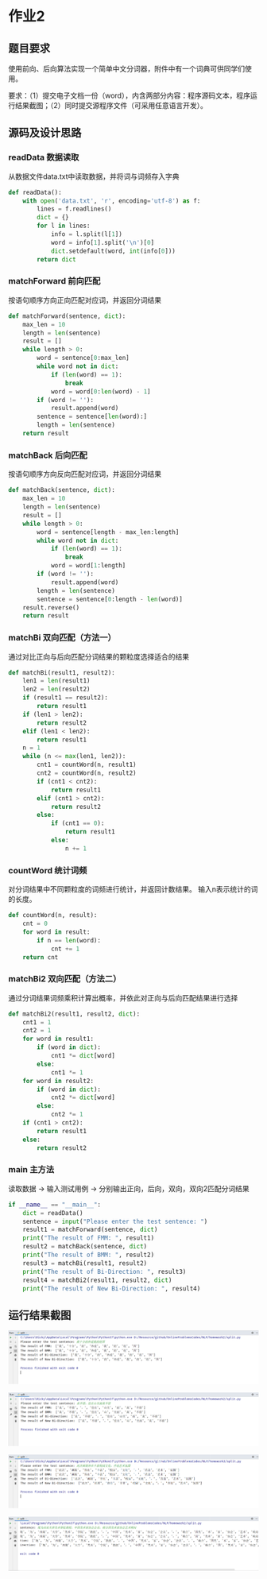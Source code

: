 # 作业2
## 题目要求
使用前向、后向算法实现一个简单中文分词器，附件中有一个词典可供同学们使用。

要求：（1）提交电子文档一份（word），内含两部分内容：程序源码文本，程序运行结果截图；（2）同时提交源程序文件（可采用任意语言开发）。

## 源码及设计思路
### readData 数据读取
从数据文件data.txt中读取数据，并将词与词频存入字典
```python
def readData():
    with open('data.txt', 'r', encoding='utf-8') as f:
        lines = f.readlines()
        dict = {}
        for l in lines:
            info = l.split(l[1])
            word = info[1].split('\n')[0]
            dict.setdefault(word, int(info[0]))
        return dict
```
### matchForward 前向匹配
按语句顺序方向正向匹配对应词，并返回分词结果
```python
def matchForward(sentence, dict):
    max_len = 10
    length = len(sentence)
    result = []
    while length > 0:
        word = sentence[0:max_len]
        while word not in dict:
            if (len(word) == 1):
                break
            word = word[0:len(word) - 1]
        if (word != ''):
            result.append(word)
        sentence = sentence[len(word):]
        length = len(sentence)
    return result
```
### matchBack 后向匹配
按语句顺序方向反向匹配对应词，并返回分词结果
```python
def matchBack(sentence, dict):
    max_len = 10
    length = len(sentence)
    result = []
    while length > 0:
        word = sentence[length - max_len:length]
        while word not in dict:
            if (len(word) == 1):
                break
            word = word[1:length]
        if (word != ''):
            result.append(word)
        length = len(sentence)
        sentence = sentence[0:length - len(word)]
    result.reverse()
    return result
```
### matchBi 双向匹配（方法一）
通过对比正向与后向匹配分词结果的颗粒度选择适合的结果
```python
def matchBi(result1, result2):
    len1 = len(result1)
    len2 = len(result2)
    if (result1 == result2):
        return result1
    if (len1 > len2):
        return result2
    elif (len1 < len2):
        return result1
    n = 1
    while (n <= max(len1, len2)):
        cnt1 = countWord(n, result1)
        cnt2 = countWord(n, result2)
        if (cnt1 < cnt2):
            return result1
        elif (cnt1 > cnt2):
            return result2
        else:
            if (cnt1 == 0):
                return result1
            else:
                n += 1
```
### countWord 统计词频
对分词结果中不同颗粒度的词频进行统计，并返回计数结果。
输入n表示统计的词的长度。
```python
def countWord(n, result):
    cnt = 0
    for word in result:
        if n == len(word):
            cnt += 1
    return cnt
```
### matchBi2 双向匹配（方法二）
通过分词结果词频乘积计算出概率，并依此对正向与后向匹配结果进行选择
```python
def matchBi2(result1, result2, dict):
    cnt1 = 1
    cnt2 = 1
    for word in result1:
        if (word in dict):
            cnt1 *= dict[word]
        else:
            cnt1 *= 1
    for word in result2:
        if (word in dict):
            cnt2 *= dict[word]
        else:
            cnt2 *= 1
    if (cnt1 > cnt2):
        return result1
    else:
        return result2
```
### main 主方法
读取数据 -> 输入测试用例 -> 分别输出正向，后向，双向，双向2匹配分词结果
```python
if __name__ == "__main__":
    dict = readData()
    sentence = input("Please enter the test sentence: ")
    result1 = matchForward(sentence, dict)
    print("The result of FMM: ", result1)
    result2 = matchBack(sentence, dict)
    print("The result of BMM: ", result2)
    result3 = matchBi(result1, result2)
    print("The result of Bi-Direction: ", result3)
    result4 = matchBi2(result1, result2, dict)
    print("The result of New Bi-Direction: ", result4)
```
## 运行结果截图

![image-20201102163322592](1.png)

![image-20201102163406450](2.png)

![image-20201102163532669](3.png)

![image-20201102163633725](4.png)

